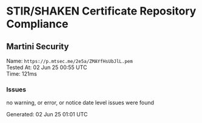 # STIR/SHAKEN Certificate Repository Compliance

## Martini Security

Name: `https://p.mtsec.me/2e5a/ZMAYfHsUbJlL.pem`\
Tested At: 02 Jun 25 00:55 UTC\
Time: 121ms

### Issues

no warning, or error, or notice date level issues were found

Generated: 02 Jun 25 01:01 UTC